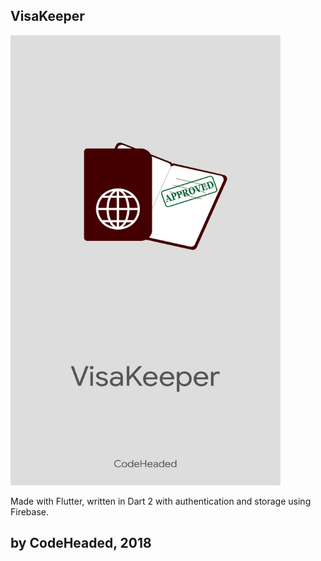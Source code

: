 ## VisaKeeper

<img src="https://github.com/RMinibaev/VisaKeeper/blob/master/assets/VisaScreen.png" width="432" height="720">

Made with Flutter, written in Dart 2 with authentication and storage using Firebase.

## by CodeHeaded, 2018
